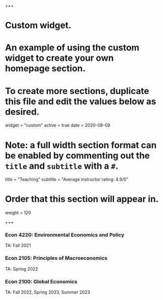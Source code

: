 +++
# Custom widget.
# An example of using the custom widget to create your own homepage section.
# To create more sections, duplicate this file and edit the values below as desired.
widget = "custom"
active = true
date = 2020-08-09

# Note: a full width section format can be enabled by commenting out the `title` and `subtitle` with a `#`.
title = "Teaching"
subtitle = "Average instructor rating: 4.9/5"

# Order that this section will appear in.
weight = 120

+++

### Econ 4220: Environmental Economics and Policy
TA: Fall 2021


### Econ 2105: Principles of Macroeconomics
TA: Spring 2022


### Econ 2100: Global Economics
TA: Fall 2022, Spring 2023, Summer 2023


